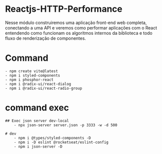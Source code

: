 # Reactjs-HTTP-Performance
Nesse módulo construiremos uma aplicação front-end web completa, conectando a uma API e veremos como performar aplicações com o React entendendo como funcionam os algoritmos internos da biblioteca e todo fluxo de renderização de componentes.

# Command
    - npm create vite@latest
    - npm i styled-components
    - npm i phosphor-react
    - npm i @radix-ui/react-dialog
    - npm i @radix-ui/react-radio-group

# command exec
    ## Exec json server dev-local
        - npx json-server server.json -p 3333 -w -d 500
    
    # dev
        - npm i @types/styled-components -D
        - npm i -D eslint @rocketseat/eslint-config
        - npm i json-server -D